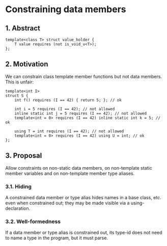 # Constraining data members

## 1. Abstract
```
template<class T> struct value_holder {
    T value requires (not is_void_v<T>);
};
```

## 2. Motivation
We can constrain class template member functions but not data members.  This is unfair:
```
template<int I>
struct S {
    int f() requires (I == 42) { return 5; }; // ok

    int i = 5 requires (I == 42); // not allowed
    inline static int j = 5 requires (I == 42); // not allowed
    template<int = 0> requires (I == 42) inline static int k = 5; // ok

    using T = int requires (I == 42); // not allowed
    template<int = 0> requires (I == 42) using U = int; // ok
};
```

## 3. Proposal
Allow constraints on non-static data members, on non-template static member variables and on non-template member type aliases.

### 3.1. Hiding
A constrained data member or type alias hides names in a base class, etc. even when constrained out; they may be made visible via a using-declaration.

### 3.2. Well-formedness
If a data member or type alias is constrained out, its type-id does not need to name a type in the program, but it must parse.

